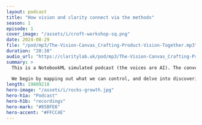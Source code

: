 ```yaml
---
layout: podcast
title: "How vision and clarity connect via the methods"
season: 1
episode: 1
cover_image: "/assets/i/croft-workshop-sq.png"
date: 2024-08-29
file: "/pod/mp3/The-Vision-Canvas_Crafting-Product-Vision-Together.mp3"
duration: "20:38"
audio_url: "https://claritylab.uk/pod/mp3/The-Vision-Canvas_Crafting-Product-Vision-Together.mp3"
summary: >
  This is a NotebookML simulated podcast (the voices are AI). The conversation explores the connection between Clarity Lab Methods and the tools used by our consultants to support teams in businesses on their journey toward greater clarity and purpose. 
  
  We begin by mapping out what we can control, and delve into discovering a sense of purpose, uncovering what drives us personally and professionally.
length: 19809218
hero-image: "/assets/i/rocks-growth.jpg"
hero-h1a: "Podcast"
hero-h1b: "recordings"
hero-mark: "#85BFE6"
hero-accent: "#FFCC4E"
---
```


<!-- ffmpeg -i Clarity-Lab-panel-discussion.wav -ac 2 -b:a 128k -ar 44100 output.mp3 -->
